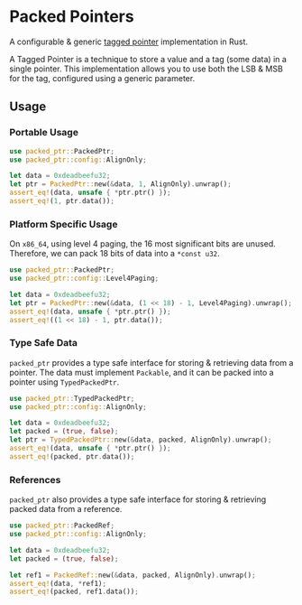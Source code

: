 # Packed Pointers

A configurable & generic [tagged pointer](https://en.wikipedia.org/wiki/Tagged_pointer) implementation in Rust.

A Tagged Pointer is a technique to store a value and a tag (some data) in a single pointer.
This implementation allows you to use both the LSB & MSB for the tag, configured using a generic parameter.

## Usage

### Portable Usage

```rust
use packed_ptr::PackedPtr;
use packed_ptr::config::AlignOnly;

let data = 0xdeadbeefu32;
let ptr = PackedPtr::new(&data, 1, AlignOnly).unwrap();
assert_eq!(data, unsafe { *ptr.ptr() });
assert_eq!(1, ptr.data());
```

### Platform Specific Usage

On `x86_64`, using level 4 paging, the 16 most significant bits are unused.
Therefore, we can pack 18 bits of data into a `*const u32`.
```rust
use packed_ptr::PackedPtr;
use packed_ptr::config::Level4Paging;

let data = 0xdeadbeefu32;
let ptr = PackedPtr::new(&data, (1 << 18) - 1, Level4Paging).unwrap();
assert_eq!(data, unsafe { *ptr.ptr() });
assert_eq!((1 << 18) - 1, ptr.data());
```

### Type Safe Data

`packed_ptr` provides a type safe interface for storing & retrieving data from a pointer.
The data must implement `Packable`, and it can be packed into a pointer using `TypedPackedPtr`.

```rust
use packed_ptr::TypedPackedPtr;
use packed_ptr::config::AlignOnly;

let data = 0xdeadbeefu32;
let packed = (true, false);
let ptr = TypedPackedPtr::new(&data, packed, AlignOnly).unwrap();
assert_eq!(data, unsafe { *ptr.ptr() });
assert_eq!(packed, ptr.data());
```

### References

`packed_ptr` also provides a type safe interface for storing & retrieving packed data from a reference.

```rust
use packed_ptr::PackedRef;
use packed_ptr::config::AlignOnly;

let data = 0xdeadbeefu32;
let packed = (true, false);

let ref1 = PackedRef::new(&data, packed, AlignOnly).unwrap();
assert_eq!(data, *ref1);
assert_eq!(packed, ref1.data());
```
